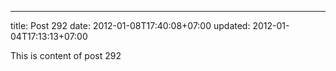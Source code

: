 ---
title: Post 292
date: 2012-01-08T17:40:08+07:00
updated: 2012-01-04T17:13:13+07:00

This is content of post 292